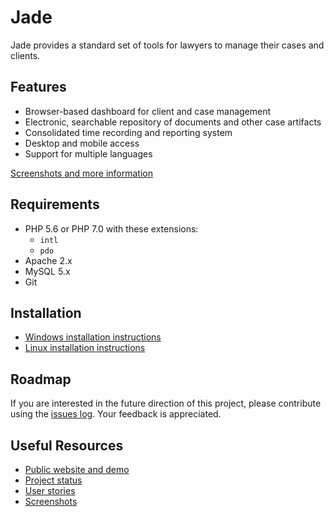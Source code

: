 # Jade

Jade provides a standard set of tools for lawyers to manage their cases and clients.

## Features

* Browser-based dashboard for client and case management
* Electronic, searchable repository of documents and other case artifacts
* Consolidated time recording and reporting system
* Desktop and mobile access
* Support for multiple languages

[Screenshots and more information](https://www.slideshare.net/vvaswani/jade-10-2017-80571396)

## Requirements

* PHP 5.6 or PHP 7.0 with these extensions:
  * `intl`
  * `pdo`
* Apache 2.x
* MySQL 5.x
* Git

## Installation

* [Windows installation instructions](docs/INSTALL.md)
* [Linux installation instructions](docs/INSTALL.md)

## Roadmap

If you are interested in the future direction of this project, please contribute using the [issues log](https://github.com/vvaswani/jade/issues). Your feedback is appreciated.

## Useful Resources

* [Public website and demo](http://jade.melonfire.com)
* [Project status](https://waffle.io/vvaswani/jade)
* [User stories](https://github.com/vvaswani/jade/issues?q=is%3Aopen+is%3Aissue+label%3Astory)
* [Screenshots](https://www.slideshare.net/vvaswani/jade-10-2017-80571396)
